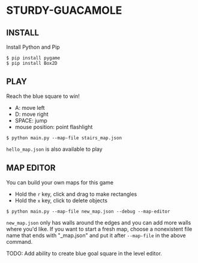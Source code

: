 # STURDY-GUACAMOLE

INSTALL
-------
Install Python and Pip

```
$ pip install pygame
$ pip install Box2D
```

PLAY
----
Reach the blue square to win!
* A: move left
* D: move right
* SPACE: jump
* mouse position: point flashlight

```
$ python main.py --map-file stairs_map.json
```

`hello_map.json` is also available to play

MAP EDITOR
------------
You can build your own maps for this game
* Hold the `r` key, click and drag to make rectangles
* Hold the `x` key, click to delete objects

```
$ python main.py --map-file new_map.json --debug --map-editor
```

`new_map.json` only has walls around the edges and you can add more walls where you'd like. If you want to start a fresh map, choose a nonexistent file name that ends with "_map.json" and put it after `--map-file` in the above command.

TODO: Add ability to create blue goal square in the level editor.